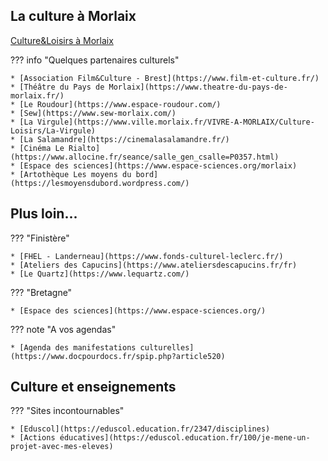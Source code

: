 ## La culture à Morlaix
[Culture&Loisirs à Morlaix](https://www.ville.morlaix.fr/VIVRE-A-MORLAIX/Culture-Loisirs)

??? info "Quelques partenaires culturels"

    * [Association Film&Culture - Brest](https://www.film-et-culture.fr/)
    * [Théâtre du Pays de Morlaix](https://www.theatre-du-pays-de-morlaix.fr/)
    * [Le Roudour](https://www.espace-roudour.com/)
    * [Sew](https://www.sew-morlaix.com/)
    * [La Virgule](https://www.ville.morlaix.fr/VIVRE-A-MORLAIX/Culture-Loisirs/La-Virgule)
    * [La Salamandre](https://cinemalasalamandre.fr/)
    * [Cinéma Le Rialto](https://www.allocine.fr/seance/salle_gen_csalle=P0357.html)
    * [Espace des sciences](https://www.espace-sciences.org/morlaix)
    * [Artothèque Les moyens du bord](https://lesmoyensdubord.wordpress.com/)

 ## Plus loin...

??? "Finistère"

    * [FHEL - Landerneau](https://www.fonds-culturel-leclerc.fr/)
    * [Ateliers des Capucins](https://www.ateliersdescapucins.fr/fr)
    * [Le Quartz](https://www.lequartz.com/)
    
??? "Bretagne"

    * [Espace des sciences](https://www.espace-sciences.org/)

??? note "A vos agendas"
    
    * [Agenda des manifestations culturelles](https://www.docpourdocs.fr/spip.php?article520)

## Culture et enseignements

??? "Sites incontournables"
    
    * [Eduscol](https://eduscol.education.fr/2347/disciplines)
    * [Actions éducatives](https://eduscol.education.fr/100/je-mene-un-projet-avec-mes-eleves)
    
